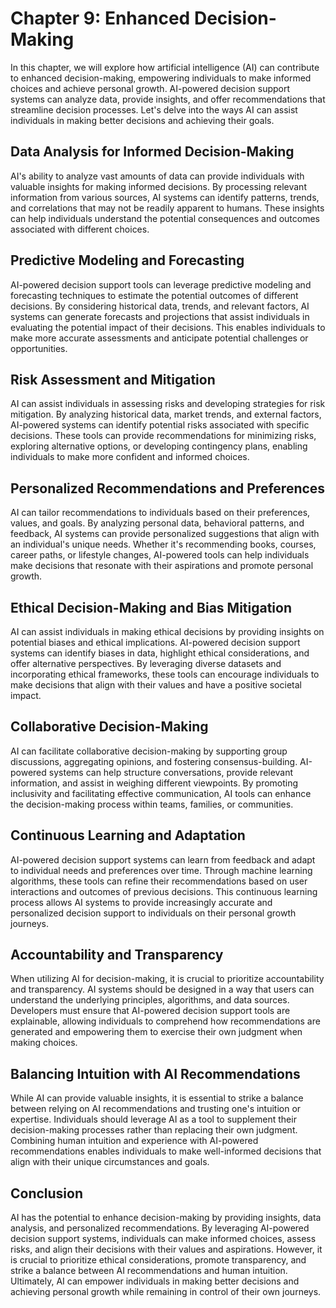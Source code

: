 Chapter 9: Enhanced Decision-Making
===================================

In this chapter, we will explore how artificial intelligence (AI) can contribute to enhanced decision-making, empowering individuals to make informed choices and achieve personal growth. AI-powered decision support systems can analyze data, provide insights, and offer recommendations that streamline decision processes. Let's delve into the ways AI can assist individuals in making better decisions and achieving their goals.

**Data Analysis for Informed Decision-Making**
----------------------------------------------

AI's ability to analyze vast amounts of data can provide individuals with valuable insights for making informed decisions. By processing relevant information from various sources, AI systems can identify patterns, trends, and correlations that may not be readily apparent to humans. These insights can help individuals understand the potential consequences and outcomes associated with different choices.

**Predictive Modeling and Forecasting**
---------------------------------------

AI-powered decision support tools can leverage predictive modeling and forecasting techniques to estimate the potential outcomes of different decisions. By considering historical data, trends, and relevant factors, AI systems can generate forecasts and projections that assist individuals in evaluating the potential impact of their decisions. This enables individuals to make more accurate assessments and anticipate potential challenges or opportunities.

**Risk Assessment and Mitigation**
----------------------------------

AI can assist individuals in assessing risks and developing strategies for risk mitigation. By analyzing historical data, market trends, and external factors, AI-powered systems can identify potential risks associated with specific decisions. These tools can provide recommendations for minimizing risks, exploring alternative options, or developing contingency plans, enabling individuals to make more confident and informed choices.

**Personalized Recommendations and Preferences**
------------------------------------------------

AI can tailor recommendations to individuals based on their preferences, values, and goals. By analyzing personal data, behavioral patterns, and feedback, AI systems can provide personalized suggestions that align with an individual's unique needs. Whether it's recommending books, courses, career paths, or lifestyle changes, AI-powered tools can help individuals make decisions that resonate with their aspirations and promote personal growth.

**Ethical Decision-Making and Bias Mitigation**
-----------------------------------------------

AI can assist individuals in making ethical decisions by providing insights on potential biases and ethical implications. AI-powered decision support systems can identify biases in data, highlight ethical considerations, and offer alternative perspectives. By leveraging diverse datasets and incorporating ethical frameworks, these tools can encourage individuals to make decisions that align with their values and have a positive societal impact.

**Collaborative Decision-Making**
---------------------------------

AI can facilitate collaborative decision-making by supporting group discussions, aggregating opinions, and fostering consensus-building. AI-powered systems can help structure conversations, provide relevant information, and assist in weighing different viewpoints. By promoting inclusivity and facilitating effective communication, AI tools can enhance the decision-making process within teams, families, or communities.

**Continuous Learning and Adaptation**
--------------------------------------

AI-powered decision support systems can learn from feedback and adapt to individual needs and preferences over time. Through machine learning algorithms, these tools can refine their recommendations based on user interactions and outcomes of previous decisions. This continuous learning process allows AI systems to provide increasingly accurate and personalized decision support to individuals on their personal growth journeys.

**Accountability and Transparency**
-----------------------------------

When utilizing AI for decision-making, it is crucial to prioritize accountability and transparency. AI systems should be designed in a way that users can understand the underlying principles, algorithms, and data sources. Developers must ensure that AI-powered decision support tools are explainable, allowing individuals to comprehend how recommendations are generated and empowering them to exercise their own judgment when making choices.

**Balancing Intuition with AI Recommendations**
-----------------------------------------------

While AI can provide valuable insights, it is essential to strike a balance between relying on AI recommendations and trusting one's intuition or expertise. Individuals should leverage AI as a tool to supplement their decision-making processes rather than replacing their own judgment. Combining human intuition and experience with AI-powered recommendations enables individuals to make well-informed decisions that align with their unique circumstances and goals.

**Conclusion**
--------------

AI has the potential to enhance decision-making by providing insights, data analysis, and personalized recommendations. By leveraging AI-powered decision support systems, individuals can make informed choices, assess risks, and align their decisions with their values and aspirations. However, it is crucial to prioritize ethical considerations, promote transparency, and strike a balance between AI recommendations and human intuition. Ultimately, AI can empower individuals in making better decisions and achieving personal growth while remaining in control of their own journeys.
